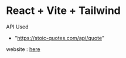 # React + Vite + Tailwind

API Used

- "https://stoic-quotes.com/api/quote"

website : [here](https://random-quotes-faisal.netlify.app/)
